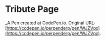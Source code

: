 # Tribute Page
 _A Pen created at CodePen.io. Original URL: [https://codepen.io/perpenderp/pen/WJZVpx](https://codepen.io/perpenderp/pen/WJZVpx).

 